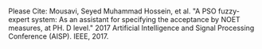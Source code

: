 #
Please Cite:
Mousavi, Seyed Muhammad Hossein, et al. "A PSO fuzzy-expert system: As an assistant for specifying the acceptance by NOET measures, at PH. D level." 2017 Artificial Intelligence and Signal Processing Conference (AISP). IEEE, 2017.
